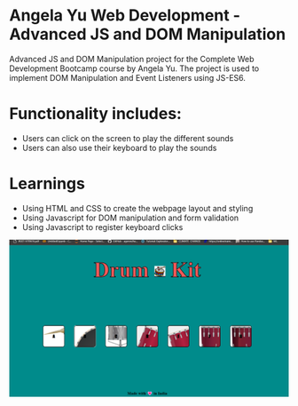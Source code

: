 # Angela Yu Web Development - Advanced JS and DOM Manipulation

Advanced JS and DOM Manipulation project for the Complete Web Development Bootcamp course by Angela Yu. The project is used to implement DOM Manipulation and Event Listeners using JS-ES6.

# Functionality includes:
- Users can click on the screen to play the different sounds
- Users can also use their keyboard to play the sounds

# Learnings
- Using HTML and CSS to create the webpage layout and styling
- Using Javascript for DOM manipulation and form validation
- Using Javascript to register keyboard clicks


![app](https://github.com/Raaghav-1824/Drum-Kit-Master/blob/main/DumKit.png)

